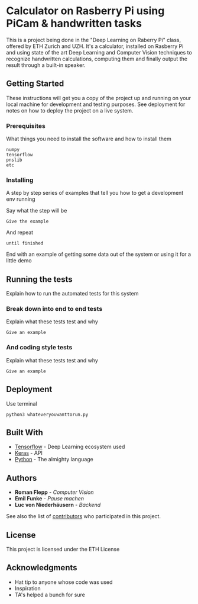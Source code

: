 # Calculator on Rasberry Pi using PiCam & handwritten tasks

This is a project being done in the "Deep Learning on Raberry Pi" class, offered by ETH Zurich and UZH. It's a calculator, installed on Rasberry Pi and using state of the art Deep Learning and Computer Vision techniques to recognize handwritten calculations, computing them and finally output the result through a built-in speaker.

## Getting Started

These instructions will get you a copy of the project up and running on your local machine for development and testing purposes. See deployment for notes on how to deploy the project on a live system.

### Prerequisites

What things you need to install the software and how to install them

```
numpy
tensorflow
pnslib
etc
```

### Installing

A step by step series of examples that tell you how to get a development env running

Say what the step will be

```
Give the example
```

And repeat

```
until finished
```

End with an example of getting some data out of the system or using it for a little demo

## Running the tests

Explain how to run the automated tests for this system

### Break down into end to end tests

Explain what these tests test and why

```
Give an example
```

### And coding style tests

Explain what these tests test and why

```
Give an example
```

## Deployment

Use terminal
```
python3 whateveryouwanttorun.py
```

## Built With

* [Tensorflow](https://www.tensorflow.org) - Deep Learning ecosystem used
* [Keras](https://keras.io) - API
* [Python](https://www.python.org) - The almighty language


## Authors

* **Roman Flepp** - *Computer Vision*
* **Emil Funke** - *Pause machen*
* **Luc von Niederhäusern** - *Backend*

See also the list of [contributors](https://github.com/your/project/contributors) who participated in this project.

## License

This project is licensed under the ETH License

## Acknowledgments

* Hat tip to anyone whose code was used
* Inspiration
* TA's helped a bunch for sure

